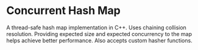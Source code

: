 # Concurrent Hash Map
A thread-safe hash map implementation in C++. Uses chaining collision resolution. Providing expected size and expected concurrency to the map helps achieve better performance. Also accepts custom hasher functions.
